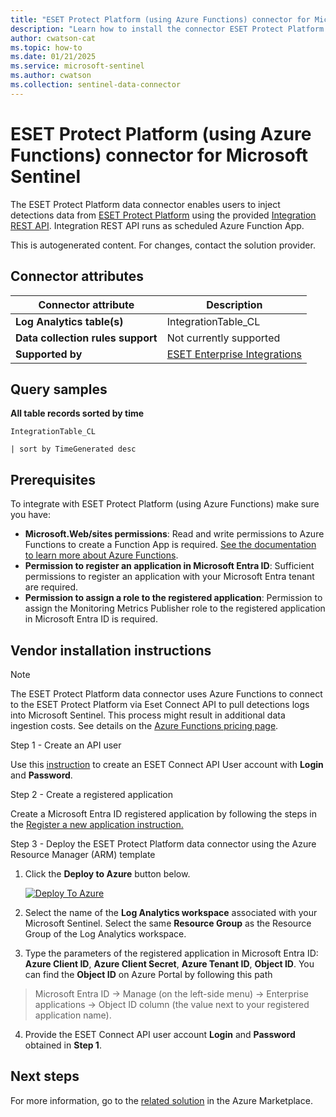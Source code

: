 ```yaml
---
title: "ESET Protect Platform (using Azure Functions) connector for Microsoft Sentinel"
description: "Learn how to install the connector ESET Protect Platform (using Azure Functions) to connect your data source to Microsoft Sentinel."
author: cwatson-cat
ms.topic: how-to
ms.date: 01/21/2025
ms.service: microsoft-sentinel
ms.author: cwatson
ms.collection: sentinel-data-connector
---
```


# ESET Protect Platform (using Azure Functions) connector for Microsoft Sentinel

The ESET Protect Platform data connector enables users to inject detections data from [ESET Protect Platform](https://www.eset.com/int/business/protect-platform/) using the provided [Integration REST API](https://github.com/Azure/Azure-Sentinel/blob/master/Solutions/ESET%20Protect%20Platform/Data%20Connectors). Integration REST API runs as scheduled Azure Function App.

This is autogenerated content. For changes, contact the solution provider.

## Connector attributes

| Connector attribute | Description |
| --- | --- |
| **Log Analytics table(s)** | IntegrationTable_CL<br/> |
| **Data collection rules support** | Not currently supported |
| **Supported by** | [ESET Enterprise Integrations](https://help.eset.com/eset_connect/en-US/integrations.html) |

## Query samples

**All table records sorted by time**

   ```kusto
IntegrationTable_CL

   | sort by TimeGenerated desc
   ```



## Prerequisites

To integrate with ESET Protect Platform (using Azure Functions) make sure you have: 

- **Microsoft.Web/sites permissions**: Read and write permissions to Azure Functions to create a Function App is required. [See the documentation to learn more about Azure Functions](/azure/azure-functions/).
- **Permission to register an application in Microsoft Entra ID**: Sufficient permissions to register an application with your Microsoft Entra tenant are required.
- **Permission to assign a role to the registered application**: Permission to assign the Monitoring Metrics Publisher role to the registered application in Microsoft Entra ID is required.


## Vendor installation instructions


> [!NOTE]
   >  The ESET Protect Platform data connector uses Azure Functions to connect to the ESET Protect Platform via Eset Connect API to pull detections logs into Microsoft Sentinel. This process might result in additional data ingestion costs. See details on the [Azure Functions pricing page](https://azure.microsoft.com/pricing/details/functions/).

Step 1 -  Create an API user

Use this [instruction](https://help.eset.com/eset_connect/en-US/create_api_user_account.html) to create an ESET Connect API User account with **Login** and **Password**.

Step 2 -  Create a registered application

Create a Microsoft Entra ID registered application by following the steps in the [Register a new application instruction.](/entra/identity-platform/quickstart-register-app)

Step 3 - Deploy the ESET Protect Platform data connector using the Azure Resource Manager (ARM) template



1. Click the **Deploy to Azure** button below. 

	[![Deploy To Azure](https://aka.ms/deploytoazurebutton)](https://aka.ms/sentinel-EsetProtectionPlatform-azuredeploy)

2. Select the name of the **Log Analytics workspace** associated with your Microsoft Sentinel. Select the same **Resource Group** as the Resource Group of the Log Analytics workspace.

3. Type the parameters of the registered application in Microsoft Entra ID: **Azure Client ID**, **Azure Client Secret**, **Azure Tenant ID**, **Object ID**. You can find the **Object ID** on Azure Portal by following this path 
> Microsoft Entra ID -> Manage (on the left-side menu) -> Enterprise applications -> Object ID column (the value next to your registered application name).

4. Provide the ESET Connect API user account **Login** and **Password** obtained in **Step 1**.



## Next steps

For more information, go to the [related solution](https://azuremarketplace.microsoft.com/en-us/marketplace/apps/esetresearch1579795941720.eset-protect-platform-solution?tab=Overview) in the Azure Marketplace.
